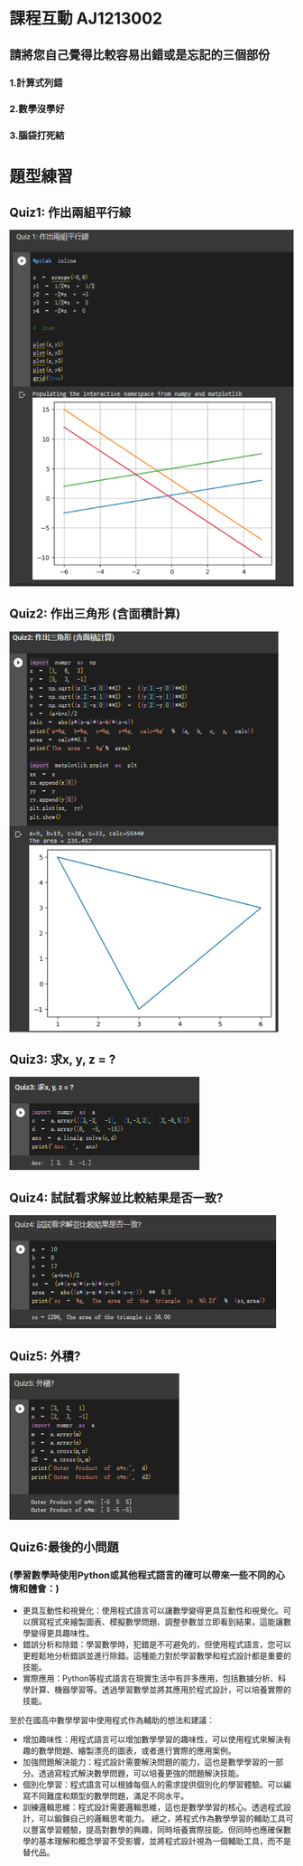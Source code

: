 # 課程互動 AJ1213002
## 請將您自己覺得比較容易出錯或是忘記的三個部份
### 1.計算式列錯
### 2.數學沒學好
### 3.腦袋打死結

# 題型練習
## Quiz1: 作出兩組平行線
![Quiz1](https://github.com/Allson-TA/-H1340010-/blob/main/Photo/Quiz1.png)


## Quiz2: 作出三角形 (含面積計算)
![Quiz2](https://github.com/Allson-TA/-H1340010-/blob/main/Photo/Quiz2.png)

## Quiz3: 求x, y, z = ?
![Quiz3](https://github.com/Allson-TA/-H1340010-/blob/main/Photo/Quiz3.png)

## Quiz4: 試試看求解並比較結果是否一致?
![Quiz4](https://github.com/Allson-TA/-H1340010-/blob/main/Photo/Quiz4.png)

## Quiz5: 外積?
![Quiz5](https://github.com/Allson-TA/-H1340010-/blob/main/Photo/Quiz5.png)

## Quiz6:最後的小問題
### (學習數學時使用Python或其他程式語言的確可以帶來一些不同的心情和體會：)

- 更具互動性和視覺化：使用程式語言可以讓數學變得更具互動性和視覺化。可以撰寫程式來繪製圖表、模擬數學問題、調整參數並立即看到結果，這能讓數學變得更具趣味性。
- 錯誤分析和除錯：學習數學時，犯錯是不可避免的，但使用程式語言，您可以更輕鬆地分析錯誤並進行除錯。這種能力對於學習數學和程式設計都是重要的技能。
- 實際應用：Python等程式語言在現實生活中有許多應用，包括數據分析、科學計算、機器學習等。透過學習數學並將其應用於程式設計，可以培養實際的技能。

至於在國高中數學學習中使用程式作為輔助的想法和建議：
- 增加趣味性：用程式語言可以增加數學學習的趣味性，可以使用程式來解決有趣的數學問題、繪製漂亮的圖表，或者進行實際的應用案例。
- 加強問題解決能力：程式設計需要解決問題的能力，這也是數學學習的一部分。透過寫程式解決數學問題，可以培養更強的問題解決技能。
- 個別化學習：程式語言可以根據每個人的需求提供個別化的學習體驗。可以編寫不同難度和類型的數學問題，滿足不同水平。
- 訓練邏輯思維：程式設計需要邏輯思維，這也是數學學習的核心。透過程式設計，可以鍛鍊自己的邏輯思考能力。
總之，將程式作為數學學習的輔助工具可以豐富學習體驗，提高對數學的興趣，同時培養實際技能。但同時也應確保數學的基本理解和概念學習不受影響，並將程式設計視為一個輔助工具，而不是替代品。
